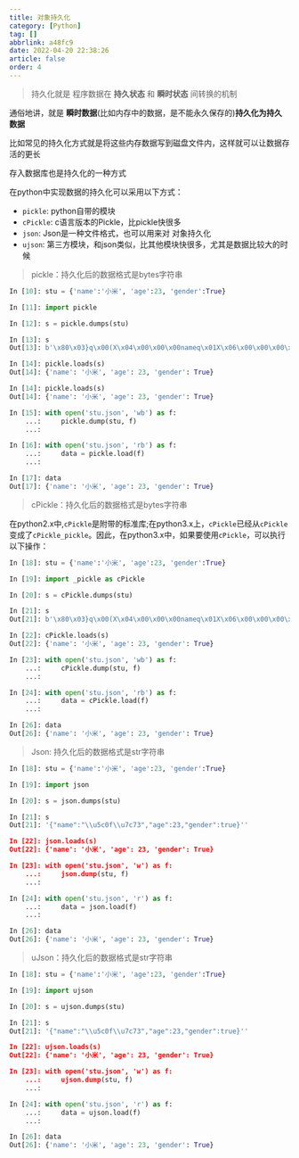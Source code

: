 ```yaml
---
title: 对象持久化
category: [Python]
tag: []
abbrlink: a48fc9
date: 2022-04-20 22:38:26
article: false
order: 4
---
```


> 持久化就是 程序数据在 **持久状态** 和 **瞬时状态** 间转换的机制

通俗地讲，就是 **瞬时数据**(比如内存中的数据，是不能永久保存的)**持久化为持久数据**

比如常见的持久化方式就是将这些内存数据写到磁盘文件内，这样就可以让数据存活的更长

存入数据库也是持久化的一种方式

在python中实现数据的持久化可以采用以下方式：

- `pickle`: python自带的模块
- `cPickle`: c语言版本的Pickle，比pickle快很多
- `json`: Json是一种文件格式，也可以用来对 对象持久化
- `ujson`: 第三方模块，和json类似，比其他模块快很多，尤其是数据比较大的时候

>   pickle：持久化后的数据格式是bytes字符串

```python
In [10]: stu = {'name':'小米', 'age':23, 'gender':True}

In [11]: import pickle

In [12]: s = pickle.dumps(stu)

In [13]: s
Out[13]: b'\x80\x03}q\x00(X\x04\x00\x00\x00nameq\x01X\x06\x00\x00\x00\xe5\xb0\x8f\xe7\xb1\xb3q\x02X\x03\x00\x00\x00ageq\x03K\x17X\x06\x00\x00\x00genderq\x04\x88u.'

In [14]: pickle.loads(s)
Out[14]: {'name': '小米', 'age': 23, 'gender': True}

In [14]: pickle.loads(s)
Out[14]: {'name': '小米', 'age': 23, 'gender': True}

In [15]: with open('stu.json', 'wb') as f:
    ...:     pickle.dump(stu, f)
    ...:

In [16]: with open('stu.json', 'rb') as f:
    ...:     data = pickle.load(f)
    ...:

In [17]: data
Out[17]: {'name': '小米', 'age': 23, 'gender': True} 
```




> cPickle：持久化后的数据格式是bytes字符串

在python2.x中,`cPickle`是附带的标准库;在python3.x上，`cPickle`已经从`cPickle`变成了`cPickle_pickle`。因此，在python3.x中，如果要使用`cPickle`，可以执行以下操作：
```python
In [18]: stu = {'name':'小米', 'age':23, 'gender':True}

In [19]: import _pickle as cPickle

In [20]: s = cPickle.dumps(stu)

In [21]: s
Out[21]: b'\x80\x03}q\x00(X\x04\x00\x00\x00nameq\x01X\x06\x00\x00\x00\xe5\xb0\x8f\xe7\xb1\xb3q\x02X\x03\x00\x00\x00ageq\x03K\x17X\x06\x00\x00\x00genderq\x04\x88u.'

In [22]: cPickle.loads(s)
Out[22]: {'name': '小米', 'age': 23, 'gender': True}

In [23]: with open('stu.json', 'wb') as f:
    ...:     cPickle.dump(stu, f)
    ...:

In [24]: with open('stu.json', 'rb') as f:
    ...:     data = cPickle.load(f)
    ...:

In [26]: data
Out[26]: {'name': '小米', 'age': 23, 'gender': True}
```

>   Json: 持久化后的数据格式是str字符串

```python
In [18]: stu = {'name':'小米', 'age':23, 'gender':True}

In [19]: import json

In [20]: s = json.dumps(stu)

In [21]: s
Out[21]: '{"name":"\\u5c0f\\u7c73","age":23,"gender":true}''

In [22]: json.loads(s)
Out[22]: {'name': '小米', 'age': 23, 'gender': True}

In [23]: with open('stu.json', 'w') as f:
    ...:     json.dump(stu, f)
    ...:

In [24]: with open('stu.json', 'r') as f:
    ...:     data = json.load(f)
    ...:

In [26]: data
Out[26]: {'name': '小米', 'age': 23, 'gender': True}
```



>   uJson：持久化后的数据格式是str字符串

```python
In [18]: stu = {'name':'小米', 'age':23, 'gender':True}

In [19]: import ujson

In [20]: s = ujson.dumps(stu)

In [21]: s
Out[21]: '{"name":"\\u5c0f\\u7c73","age":23,"gender":true}''

In [22]: ujson.loads(s)
Out[22]: {'name': '小米', 'age': 23, 'gender': True}

In [23]: with open('stu.json', 'w') as f:
    ...:     ujson.dump(stu, f)
    ...:

In [24]: with open('stu.json', 'r') as f:
    ...:     data = ujson.load(f)
    ...:

In [26]: data
Out[26]: {'name': '小米', 'age': 23, 'gender': True}
```